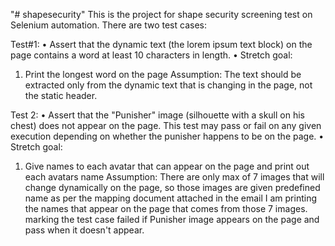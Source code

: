 "# shapesecurity" 
This is the project for shape security screening test on Selenium automation.
There are two test cases:

Test#1:
•	Assert that the dynamic text (the lorem ipsum text block) on the page contains a word at least 10 characters in length.
•	Stretch goal:
1.	  Print the longest word on the page
Assumption:
The text should be extracted only from the dynamic text that is changing in the page, not the static header.

Test 2:
•	Assert that the "Punisher" image (silhouette with a skull on his chest) does not appear on the page.  This test may pass or fail on any given execution depending on whether the punisher happens to be on the page.
•	Stretch goal:
1.	Give names to each avatar that can appear on the page and print out each avatars name
Assumption:
There are only max of 7 images that will change dynamically on the page, so those images are given predefined name as per the mapping document attached in the email
I am printing the names that appear on the page that comes from those 7 images.
marking the test case failed if Punisher image appears on the page and pass when it doesn't appear.
